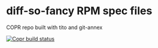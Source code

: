 # diff-so-fancy RPM spec files

COPR repo built with tito and git-annex

[![Copr build status](https://copr.fedorainfracloud.org/coprs/apuimedo/diff-so-fancy/package/diff-so-fancy/status_image/last_build.png)](https://copr.fedorainfracloud.org/coprs/apuimedo/diff-so-fancy/package/diff-so-fancy/)

